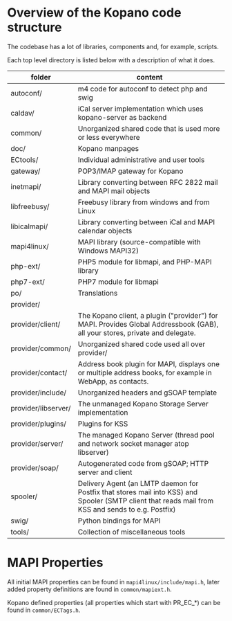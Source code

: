 # Overview of the Kopano code structure


The codebase has a lot of libraries, components and, for example, scripts.

Each top level directory is listed below with a description of what it does.


| folder              | content |
|---------------------|---------|
| autoconf/           | m4 code for autoconf to detect php and swig
| caldav/             | iCal server implementation which uses kopano-server as backend
| common/             | Unorganized shared code that is used more or less everywhere
| doc/                | Kopano manpages
| ECtools/            | Individual administrative and user tools
| gateway/            | POP3/IMAP gateway for Kopano
| inetmapi/           | Library converting between RFC 2822 mail and MAPI mail objects
| libfreebusy/        | Freebusy library from windows and from Linux
| libicalmapi/        | Library converting between iCal and MAPI calendar objects
| mapi4linux/         | MAPI library (source-compatible with Windows MAPI32)
| php-ext/            | PHP5 module for libmapi, and PHP-MAPI library
| php7-ext/           | PHP7 module for libmapi
| po/                 | Translations
| provider/           | 
| provider/client/    | The Kopano client, a plugin ("provider") for MAPI. Provides Global Addressbook (GAB), all your stores, private and delegate.
| provider/common/    | Unorganized shared code used all over provider/
| provider/contact/   | Address book plugin for MAPI, displays one or multiple address books, for example in WebApp, as contacts.
| provider/include/   | Unorganized headers and gSOAP template
| provider/libserver/ | The unmanaged Kopano Storage Server implementation
| provider/plugins/   | Plugins for KSS
| provider/server/    | The managed Kopano Server (thread pool and network socket manager atop libserver)
| provider/soap/      | Autogenerated code from gSOAP; HTTP server and client
| spooler/            | Delivery Agent (an LMTP daemon for Postfix that stores mail into KSS) and Spooler (SMTP client that reads mail from KSS and sends to e.g. Postfix)
| swig/               | Python bindings for MAPI
| tools/              | Collection of miscellaneous tools

# MAPI Properties

All initial MAPI properties can be found in ```mapi4linux/include/mapi.h```, later added property definitions are found in ```common/mapiext.h```.

Kopano defined properties (all properties which start with PR_EC_*) can be found in ```common/ECTags.h```.
